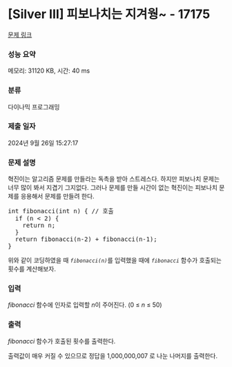 # [Silver III] 피보나치는 지겨웡~ - 17175 

[문제 링크](https://www.acmicpc.net/problem/17175) 

### 성능 요약

메모리: 31120 KB, 시간: 40 ms

### 분류

다이나믹 프로그래밍

### 제출 일자

2024년 9월 26일 15:27:17

### 문제 설명

<p>혁진이는 알고리즘 문제를 만들라는 독촉을 받아 스트레스다. 하지만 피보나치 문제는 너무 많이 봐서 지겹기 그지없다. 그러나 문제를 만들 시간이 없는 혁진이는 피보나치 문제를 응용해서 문제를 만들려 한다.</p>


<pre>int fibonacci(int n) { // 호출
  if (n < 2) {
    return n;
  }  
  return fibonacci(n-2) + fibonacci(n-1);
}</pre>


<p>위와 같이 코딩하였을 때 <em><code>fibonacci(n)</code></em>를 입력했을 때에 <em><code>fibonacci</code> </em>함수가 호출되는 횟수를 계산해보자.</p>

### 입력 

 <p><em>fibonacci </em>함수에 인자로 입력할 <em>n</em>이 주어진다. (0 ≤ <em>n</em> ≤ 50)</p>

### 출력 

 <p><em>fibonacci </em>함수가 호출된 횟수를 출력한다.</p>

<p>출력값이 매우 커질 수 있으므로 정답을 1,000,000,007 로 나눈 나머지를 출력한다.</p>

